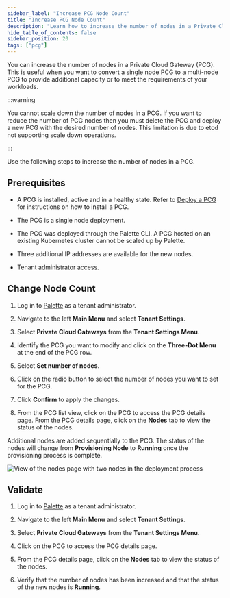 ```yaml
---
sidebar_label: "Increase PCG Node Count"
title: "Increase PCG Node Count"
description: "Learn how to increase the number of nodes in a Private Cloud Gateway (PCG) in Palette."
hide_table_of_contents: false
sidebar_position: 20
tags: ["pcg"]
---
```


You can increase the number of nodes in a Private Cloud Gateway (PCG). This is useful when you want to convert a single
node PCG to a multi-node PCG to provide additional capacity or to meet the requirements of your workloads.

:::warning

You cannot scale down the number of nodes in a PCG. If you want to reduce the number of PCG nodes then you must delete
the PCG and deploy a new PCG with the desired number of nodes. This limitation is due to etcd not supporting scale down
operations.

:::

Use the following steps to increase the number of nodes in a PCG.

## Prerequisites

- A PCG is installed, active and in a healthy state. Refer to [Deploy a PCG](../deploy-pcg/deploy-pcg.md) for
  instructions on how to install a PCG.

- The PCG is a single node deployment.

- The PCG was deployed through the Palette CLI. A PCG hosted on an existing Kubernetes cluster cannot be scaled up by
  Palette.

- Three additional IP addresses are available for the new nodes.

- Tenant administrator access.

## Change Node Count

1. Log in to [Palette](https://console.spectrocloud.com) as a tenant administrator.

2. Navigate to the left **Main Menu** and select **Tenant Settings**.

3. Select **Private Cloud Gateways** from the **Tenant Settings Menu**.

4. Identify the PCG you want to modify and click on the **Three-Dot Menu** at the end of the PCG row.

5. Select **Set number of nodes**.

6. Click on the radio button to select the number of nodes you want to set for the PCG.

7. Click **Confirm** to apply the changes.

8. From the PCG list view, click on the PCG to access the PCG details page. From the PCG details page, click on the
   **Nodes** tab to view the status of the nodes.

Additional nodes are added sequentially to the PCG. The status of the nodes will change from **Provisioning Node** to
**Running** once the provisioning process is complete.

![View of the nodes page with two nodes in the deployment process](/clusters_manage-pcg_scale-pcg-nodes_nodes-view.png)

## Validate

1. Log in to [Palette](https://console.spectrocloud.com) as a tenant administrator.

2. Navigate to the left **Main Menu** and select **Tenant Settings**.

3. Select **Private Cloud Gateways** from the **Tenant Settings Menu**.

4. Click on the PCG to access the PCG details page.

5. From the PCG details page, click on the **Nodes** tab to view the status of the nodes.

6. Verify that the number of nodes has been increased and that the status of the new nodes is **Running**.
